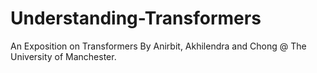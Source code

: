 # Understanding-Transformers

An Exposition on Transformers By Anirbit, Akhilendra and Chong @ The University of Manchester.
